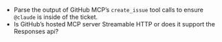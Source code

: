 - Parse the output of GitHub MCP’s `create_issue` tool calls to ensure `@claude` is inside of the ticket.
- Is GitHub’s hosted MCP server Streamable HTTP or does it support the Responses api?